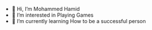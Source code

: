 - 👋 Hi, I’m Mohammed Hamid
- 👀 I’m interested in Playing Games
- 🌱 I’m currently learning How to be a successful person
<!---
Mohammed7Hamid/Mohammed7Hamid is a ✨ special ✨ repository because its `README.md` (this file) appears on your GitHub profile.
You can click the Preview link to take a look at your changes.
--->
